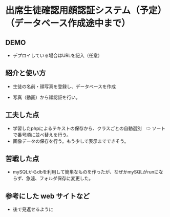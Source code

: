 # 出席生徒確認用顔認証システム（予定）　（データベース作成途中まで）

## DEMO

  - デプロイしている場合はURLを記入（任意）

## 紹介と使い方

  - 生徒の名前・顔写真を登録し、データベースを作成

  - 写真（動画）から顔認証を行い。

## 工夫した点

  - 学習したphpによるテキストの保存から、クラスごとの自動選別　⇨ ソートで番号順に並べ替えを行う。
  - 画像データの保存を行う。もう少しで表示までできそう。

## 苦戦した点

  - mySQLからdbを利用して簡単なものを作ったが、なぜかmySQLがrunにならず、急遽、フォルダ保存に変更した。

## 参考にした web サイトなど

  - 後で見返せるように